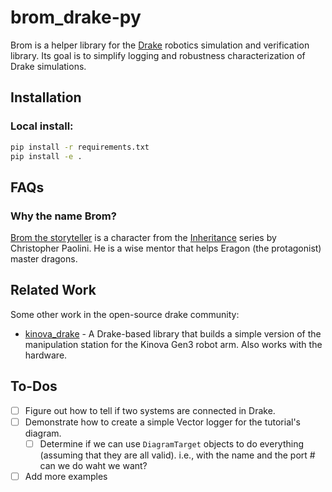# brom_drake-py
Brom is a helper library for the [Drake](https://drake.mit.edu/) robotics simulation and verification library.
Its goal is to simplify logging and robustness characterization
of Drake simulations.


## Installation

### Local install:

```bash
pip install -r requirements.txt
pip install -e .
```

## FAQs

### Why the name Brom?

[Brom the storyteller](https://inheritance.fandom.com/wiki/Brom) is a character from the
[Inheritance](https://en.wikipedia.org/wiki/Eragon) series by Christopher Paolini.
He is a wise mentor that helps Eragon (the protagonist) master dragons.

 

## Related Work

Some other work in the open-source drake community:
- [kinova_drake](https://github.com/vincekurtz/kinova_drake) - A Drake-based library that builds a 
  simple version of the manipulation station for the Kinova Gen3 robot arm.
  Also works with the hardware.

## To-Dos

- [ ] Figure out how to tell if two systems are connected in Drake.
- [ ] Demonstrate how to create a simple Vector logger for the
  tutorial's diagram.
  - [ ] Determine if we can use `DiagramTarget` objects to do everything (assuming that they are all valid). i.e., with the name and the port # can we do waht we want?
- [ ] Add more examples